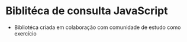 # Biblitéca de consulta JavaScript

- Bibliotéca criada em colaboração com comunidade de estudo como exercício